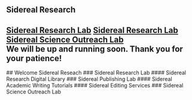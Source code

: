 <section class="page-header">
      <h1 class="project-name">Sidereal Research</h1>
      <h2 class="project-tagline"><a href="{{ https://omoreira.github.io/siderealresearch.github.io/research }}" class="btn">Sidereal Research Lab</a> <a href="{{ https://omoreira.github.io/siderealresearch.github.io/publishing }}" class="btn">Sidereal Research Lab</a> <a href="{{ https://omoreira.github.io/siderealresearch.github.io/outreach }}" class="btn">Sidereal Science Outreach Lab</a> <br> We will be up and running soon. Thank you for your patience!</h2>
</section>
<body>
## Welcome Sidereal Reseach
### Sidereal Research Lab
#### Sidereal Research Digital Library
### Sidereal Publishing Lab
#### Sidereal Academic Writing Tutorials
#### Sidereal Editing Services
### Sidereal Science Outreach Lab
</body>
